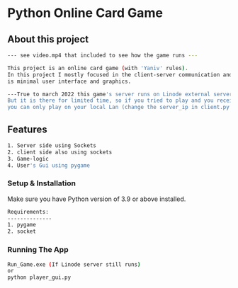 # Python Online Card Game

##  About this project
```bash
--- see video.mp4 that included to see how the game runs ---

This project is an online card game (with 'Yaniv' rules).
In this project I mostly focused in the client-server communication and the mudularity of the project so there
is minimal user interface and graphics.

---True to march 2022 this game's server runs on Linode external server so the game can be played from any machine
But it is there for limited time, so if you tried to play and you receive an error -
you can only play on your local Lan (change the server_ip in client.py to your local ip)--- 
```
##  Features
```bash
1. Server side using Sockets
2. client side also using sockets
3. Game-logic
4. User's Gui using pygame 
```


### Setup & Installation

Make sure you have Python version of 3.9 or above installed.


```bash
Requirements:
--------------
1. pygame
2. socket
```

### Running The App

```bash
Run_Game.exe (If Linode server still runs)
or
python player_gui.py
```
